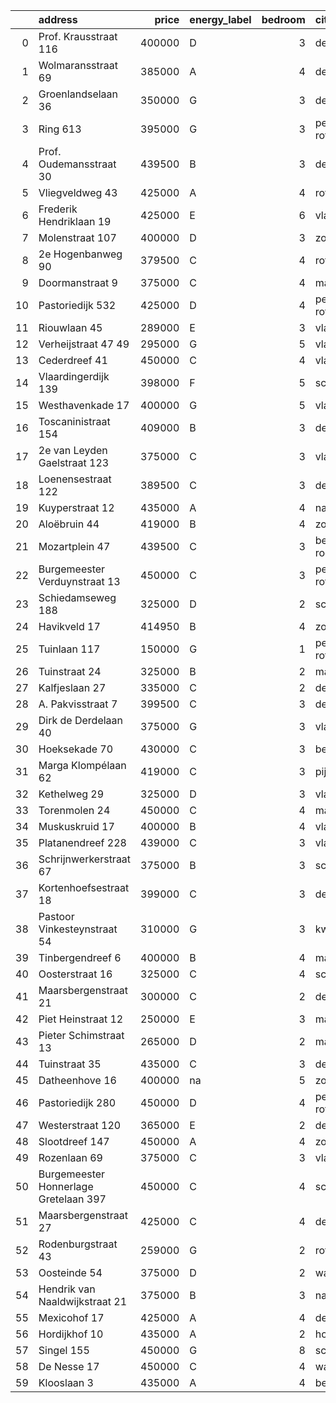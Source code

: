 |    | address                               |   price | energy_label   |   bedroom | city                |   house_age |   house_id |
|---:|:--------------------------------------|--------:|:---------------|----------:|:--------------------|------------:|-----------:|
|  0 | Prof. Krausstraat 116                 |  400000 | D              |         3 | delft               |          72 |   43441501 |
|  1 | Wolmaransstraat 69                    |  385000 | A              |         4 | den-haag            |          30 |   43449520 |
|  2 | Groenlandselaan 36                    |  350000 | G              |         3 | delft               |         119 |   43425656 |
|  3 | Ring 613                              |  395000 | G              |         3 | pernis-rotterdam    |          97 |   43496243 |
|  4 | Prof. Oudemansstraat 30               |  439500 | B              |         3 | delft               |          72 |   43434587 |
|  5 | Vliegveldweg 43                       |  425000 | A              |         4 | rotterdam           |          65 |   43473799 |
|  6 | Frederik Hendriklaan 19               |  425000 | E              |         6 | vlaardingen         |          56 |   43449671 |
|  7 | Molenstraat 107                       |  400000 | D              |         3 | zoetermeer          |          89 |   43431319 |
|  8 | 2e Hogenbanweg 90                     |  379500 | C              |         4 | rotterdam           |          70 |   43447444 |
|  9 | Doormanstraat 9                       |  375000 | C              |         4 | maasdijk            |          52 |   43432963 |
| 10 | Pastoriedijk 532                      |  425000 | D              |         4 | pernis-rotterdam    |        2024 |   43405993 |
| 11 | Riouwlaan 45                          |  289000 | E              |         3 | vlaardingen         |          73 |   43436337 |
| 12 | Verheijstraat 47 49                   |  295000 | G              |         5 | vlaardingen         |          87 |   43424872 |
| 13 | Cederdreef 41                         |  450000 | C              |         4 | vlaardingen         |          48 |   43446865 |
| 14 | Vlaardingerdijk 139                   |  398000 | F              |         5 | schiedam            |          95 |   43418579 |
| 15 | Westhavenkade 17                      |  400000 | G              |         5 | vlaardingen         |         124 |   42196845 |
| 16 | Toscaninistraat 154                   |  409000 | B              |         3 | den-haag            |          44 |   43434144 |
| 17 | 2e van Leyden Gaelstraat 123          |  375000 | C              |         3 | vlaardingen         |          98 |   43442858 |
| 18 | Loenensestraat 122                    |  389500 | C              |         3 | den-haag            |         118 |   42324079 |
| 19 | Kuyperstraat 12                       |  435000 | A              |         4 | naaldwijk           |          40 |   43449903 |
| 20 | Aloëbruin 44                          |  419000 | B              |         4 | zoetermeer          |          34 |   43401627 |
| 21 | Mozartplein 47                        |  439500 | C              |         3 | berkel-en-rodenrijs |          52 |   43448936 |
| 22 | Burgemeester Verduynstraat 13         |  450000 | C              |         3 | pernis-rotterdam    |          72 |   43441915 |
| 23 | Schiedamseweg 188                     |  325000 | D              |         2 | schiedam            |         101 |   43411560 |
| 24 | Havikveld 17                          |  414950 | B              |         4 | zoetermeer          |          41 |   43448775 |
| 25 | Tuinlaan 117                          |  150000 | G              |         1 | pernis-rotterdam    |         124 |   43431646 |
| 26 | Tuinstraat 24                         |  325000 | B              |         2 | maassluis           |          46 |   43449956 |
| 27 | Kalfjeslaan 27                        |  335000 | C              |         2 | delft               |          45 |   43428575 |
| 28 | A. Pakvisstraat 7                     |  399500 | C              |         3 | den-haag            |          42 |   43496246 |
| 29 | Dirk de Derdelaan 40                  |  375000 | G              |         3 | vlaardingen         |          65 |   43406419 |
| 30 | Hoeksekade 70                         |  430000 | C              |         3 | bergschenhoek       |          92 |   43431956 |
| 31 | Marga Klompélaan 62                   |  419000 | C              |         3 | pijnacker           |          33 |   43433724 |
| 32 | Kethelweg 29                          |  325000 | D              |         3 | vlaardingen         |          91 |   43452830 |
| 33 | Torenmolen 24                         |  450000 | C              |         4 | maassluis           |          37 |   43448873 |
| 34 | Muskuskruid 17                        |  400000 | B              |         4 | vlaardingen         |          39 |   43434571 |
| 35 | Platanendreef 228                     |  439000 | C              |         3 | vlaardingen         |          38 |   42321057 |
| 36 | Schrijnwerkerstraat 67                |  375000 | B              |         3 | schiedam            |          39 |   43424895 |
| 37 | Kortenhoefsestraat 18                 |  399000 | C              |         3 | den-haag            |          97 |   43418862 |
| 38 | Pastoor Vinkesteynstraat 54           |  310000 | G              |         3 | kwintsheul          |          86 |   43459042 |
| 39 | Tinbergendreef 6                      |  400000 | B              |         4 | maassluis           |          47 |   43438922 |
| 40 | Oosterstraat 16                       |  325000 | C              |         4 | schiedam            |         140 |   43434957 |
| 41 | Maarsbergenstraat 21                  |  300000 | C              |         2 | den-haag            |          75 |   43437640 |
| 42 | Piet Heinstraat 12                    |  250000 | E              |         3 | maassluis           |         114 |   43432615 |
| 43 | Pieter Schimstraat 13                 |  265000 | D              |         2 | maassluis           |         114 |   43440739 |
| 44 | Tuinstraat 35                         |  435000 | C              |         3 | delft               |         112 |   43431911 |
| 45 | Datheenhove 16                        |  400000 | na             |         5 | zoetermeer          |          48 |   43402220 |
| 46 | Pastoriedijk 280                      |  450000 | D              |         4 | pernis-rotterdam    |         124 |   42316553 |
| 47 | Westerstraat 120                      |  365000 | E              |         2 | delft               |         138 |   43426254 |
| 48 | Slootdreef 147                        |  450000 | A              |         4 | zoetermeer          |          46 |   43434643 |
| 49 | Rozenlaan 69                          |  375000 | C              |         3 | vlaardingen         |          96 |   43442842 |
| 50 | Burgemeester Honnerlage Gretelaan 397 |  450000 | C              |         4 | schiedam            |          35 |   43481836 |
| 51 | Maarsbergenstraat 27                  |  425000 | C              |         4 | den-haag            |          75 |   43497367 |
| 52 | Rodenburgstraat 43                    |  259000 | G              |         2 | rotterdam           |          96 |   43437968 |
| 53 | Oosteinde 54                          |  375000 | D              |         2 | wateringen          |         191 |   43421230 |
| 54 | Hendrik van Naaldwijkstraat 21        |  375000 | B              |         3 | naaldwijk           |          67 |   43447008 |
| 55 | Mexicohof 17                          |  425000 | A              |         4 | delft               |          43 |   43447586 |
| 56 | Hordijkhof 10                         |  435000 | A              |         2 | honselersdijk       |          23 |   43403708 |
| 57 | Singel 155                            |  450000 | G              |         8 | schiedam            |         138 |   43411413 |
| 58 | De Nesse 17                           |  450000 | C              |         4 | wateringen          |          56 |   43430692 |
| 59 | Klooslaan 3                           |  435000 | A              |         4 | bergschenhoek       |          22 |   43432191 |